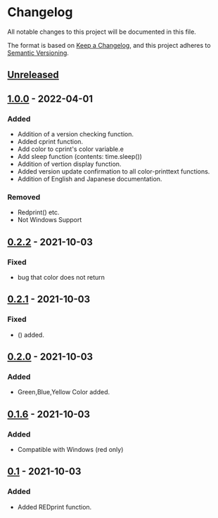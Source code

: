 # Changelog
All notable changes to this project will be documented in this file.

The format is based on [Keep a Changelog](https://keepachangelog.com/en/1.0.0/),
and this project adheres to [Semantic Versioning](https://semver.org/spec/v2.0.0.html).

## [Unreleased]

## [1.0.0]() - 2022-04-01
### Added
- Addition of a version checking function.
- Added cprint function.
- Add color to cprint's color variable.e
- Add sleep function (contents: time.sleep())
- Addition of vertion display function.
- Added version update confirmation to all color-printtext functions.
- Addition of English and Japanese documentation.
### Removed
- Redprint() etc.
- Not Windows Support
## [0.2.2](https://github.com/gx1285/color-printtext/releases/tag/0.2.2) - 2021-10-03
### Fixed
- bug that color does not return

## [0.2.1](https://github.com/gx1285/color-printtext/releases/tag/0.2.1) - 2021-10-03
### Fixed
- () added.

## [0.2.0](https://github.com/gx1285/color-printtext/releases/tag/0.2.0) - 2021-10-03
### Added
- Green,Blue,Yellow Color added.

## [0.1.6](https://github.com/gx1285/color-printtext/releases/tag/0.1.6) - 2021-10-03
### Added
- Compatible with Windows (red only)

## [0.1](https://github.com/gx1285/color-printtext/releases/tag/0.1) - 2021-10-03
### Added
- Added REDprint function.


[Unreleased]: https://github.com/gx1285/color-printtext/compare/0.2.2...main
